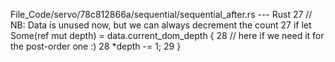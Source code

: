 File_Code/servo/78c812866a/sequential/sequential_after.rs --- Rust
27             // NB: Data is unused now, but we can always decrement the count                                                                              27             if let Some(ref mut depth) = data.current_dom_depth {
28             // here if we need it for the post-order one :)                                                                                               28                 *depth -= 1;
                                                                                                                                                             29             }

